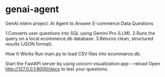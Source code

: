 # genai-agent
GenAI intern project: AI Agent to Answer E-commerce Data Questions

1.Converts user questions into SQL using Gemini Pro (LLM).
2.Runs the query on a local ecommerce.db database.
3.Returns clean, structured results (JSON format).

How It Works
Run main.py to load CSV files into ecommerce.db.

Start the FastAPI server by using
uvicorn visualization:app --reload
Open http://127.0.0.1:8000/docs to test your questions.


